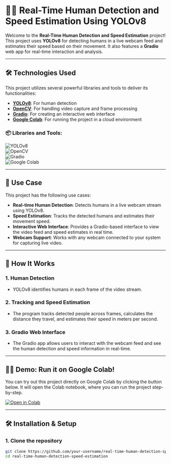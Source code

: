 # 🚶‍♂️ Real-Time Human Detection and Speed Estimation Using YOLOv8

Welcome to the **Real-Time Human Detection and Speed Estimation** project! This project uses **YOLOv8** for detecting humans in a live webcam feed and estimates their speed based on their movement. It also features a **Gradio** web app for real-time interaction and analysis. 

---

## 🛠️ **Technologies Used**

This project utilizes several powerful libraries and tools to deliver its functionalities:

- **[YOLOv8](https://github.com/ultralytics/ultralytics)**: For human detection
- **[OpenCV](https://opencv.org/)**: For handling video capture and frame processing
- **[Gradio](https://gradio.app/)**: For creating an interactive web interface
- **[Google Colab](https://colab.research.google.com/)**: For running the project in a cloud environment

### 📦 Libraries and Tools:
![YOLOv8](https://img.shields.io/badge/YOLOv8-FF5C5C?style=flat&logo=github&logoColor=white)  
![OpenCV](https://img.shields.io/badge/OpenCV-5C3F3F?style=flat&logo=opencv&logoColor=white)  
![Gradio](https://img.shields.io/badge/Gradio-37C9FF?style=flat&logo=gradio&logoColor=white)  
![Google Colab](https://img.shields.io/badge/Google_Colab-FF3366?style=flat&logo=googlecolab&logoColor=white)

---

## 🚀 **Use Case**

This project has the following use cases:

- **Real-time Human Detection**: Detects humans in a live webcam stream using YOLOv8.
- **Speed Estimation**: Tracks the detected humans and estimates their movement speed.
- **Interactive Web Interface**: Provides a Gradio-based interface to view the video feed and speed estimates in real time.
- **Webcam Support**: Works with any webcam connected to your system for capturing live video.

---

## 📸 **How It Works**

### 1. **Human Detection**
- YOLOv8 identifies humans in each frame of the video stream.
  
### 2. **Tracking and Speed Estimation**
- The program tracks detected people across frames, calculates the distance they travel, and estimates their speed in meters per second.
  
### 3. **Gradio Web Interface**
- The Gradio app allows users to interact with the webcam feed and see the human detection and speed information in real-time.
  
---

## 🏃‍♂️ **Demo**: Run it on Google Colab!

You can try out this project directly on Google Colab by clicking the button below. It will open the Colab notebook, where you can run the project step-by-step.

[![Open in Colab](https://colab.research.google.com/assets/colab-badge.svg)](https://colab.research.google.com/drive/1fZM7lfnycho0cGA8RnlzEbvnMH650dxR?usp=sharing)

---

## 🛠️ **Installation & Setup**

### **1. Clone the repository**

```bash
git clone https://github.com/your-username/real-time-human-detection-speed-estimation.git
cd real-time-human-detection-speed-estimation
